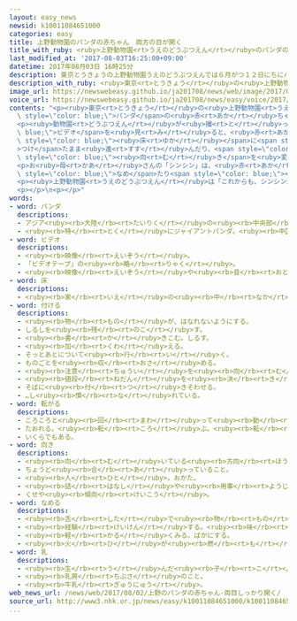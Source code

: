 ```yaml
---
layout: easy_news
newsid: k10011084651000
categories: easy
title: 上野動物園のパンダの赤ちゃん　両方の目が開く
title_with_ruby: <ruby>上野動物園<rt>うえのどうぶつえん</rt></ruby>のパンダの<ruby>赤<rt>あか</rt></ruby>ちゃん　<ruby>両方<rt>りょうほう</rt></ruby>の<ruby>目<rt>め</rt></ruby>が<ruby>開<rt>ひら</rt></ruby>く
last_modified_at: '2017-08-03T16:25:00+09:00'
datetime: 2017年08月03日 16時25分
description: 東京とうきょうの上野動物園うえのどうぶつえんでは６月がつ１２日にちにパンダの赤あかちゃんが生うまれました。
description_with_ruby: <ruby>東京<rt>とうきょう</rt></ruby>の<ruby>上野動物園<rt>うえのどうぶつえん</rt></ruby>では６<ruby>月<rt>がつ</rt></ruby>１２<ruby>日<rt>にち</rt></ruby>にパンダの<ruby>赤<rt>あか</rt></ruby>ちゃんが<ruby>生<rt>う</rt></ruby>まれました。
image_url: https://newswebeasy.github.io/ja201708/news/web/image/2017/08/03/k10011084651000.jpg
voice_url: https://newswebeasy.github.io/ja201708/news/easy/voice/2017/08/03/k10011084651000.mp3
contents: "<p><ruby>東京<rt>とうきょう</rt></ruby>の<ruby>上野動物園<rt>うえのどうぶつえん</rt></ruby>では６<ruby>月<rt>がつ</rt></ruby>１２<ruby>日<rt>にち</rt></ruby>に<span\
  \ style=\"color: blue;\">パンダ</span>の<ruby>赤<rt>あか</rt></ruby>ちゃんが<ruby>生<rt>う</rt></ruby>まれました。８<ruby>月<rt>がつ</rt></ruby><ruby>１日<rt>ついたち</rt></ruby>、<ruby>動物園<rt>どうぶつえん</rt></ruby>は<ruby>赤<rt>あか</rt></ruby>ちゃんの<ruby>体<rt>からだ</rt></ruby>を<ruby>調<rt>しら</rt></ruby>べました。<ruby>体<rt>からだ</rt></ruby>の<ruby>重<rt>おも</rt></ruby>さは２３４１．２ｇで、<ruby>１０日<rt>とおか</rt></ruby><ruby>前<rt>まえ</rt></ruby>より６８４．７ｇ<ruby>増<rt>ふ</rt></ruby>えました。<ruby>体<rt>からだ</rt></ruby>の<ruby>長<rt>なが</rt></ruby>さは４０．６ｃｍで、６．５ｃｍ<ruby>大<rt>おお</rt></ruby>きくなりました。</p>\n\
  <p><ruby>動物園<rt>どうぶつえん</rt></ruby>が<ruby>撮<rt>と</rt></ruby>った<span style=\"color:\
  \ blue;\">ビデオ</span>を<ruby>見<rt>み</rt></ruby>ると、<ruby>赤<rt>あか</rt></ruby>ちゃんは<ruby>両方<rt>りょうほう</rt></ruby>の<ruby>目<rt>め</rt></ruby>がしっかり<ruby>開<rt>ひら</rt></ruby>いています。そして、おなかを<span\
  \ style=\"color: blue;\"><ruby>床<rt>ゆか</rt></ruby></span>に<span style=\"color: blue;\"\
  >つけ</span>たまま<ruby>進<rt>すす</rt></ruby>んだり、<span style=\"color: blue;\"><ruby>転<rt>ころ</rt></ruby>がっ</span>て<ruby>体<rt>からだ</rt></ruby>の<span\
  \ style=\"color: blue;\"><ruby>向<rt>む</rt></ruby>き</span>を<ruby>変<rt>か</rt></ruby>えたりしています。</p>\n\
  <p>お<ruby>母<rt>かあ</rt></ruby>さんの「シンシン」は、<ruby>赤<rt>あか</rt></ruby>ちゃんの<ruby>体<rt>からだ</rt></ruby>を<span\
  \ style=\"color: blue;\">なめ</span>たり<span style=\"color: blue;\"><ruby>乳<rt>ちち</rt></ruby></span>をあげたりして、<ruby>世話<rt>せわ</rt></ruby>をしています。</p>\n\
  <p><ruby>上野動物園<rt>うえのどうぶつえん</rt></ruby>は「これからも、シンシンが<ruby>食<rt>た</rt></ruby>べ<ruby>物<rt>もの</rt></ruby>をしっかり<ruby>食<rt>た</rt></ruby>べるように<ruby>気<rt>き</rt></ruby>をつけながら、<ruby>赤<rt>あか</rt></ruby>ちゃんを<ruby>大事<rt>だいじ</rt></ruby>に<ruby>育<rt>そだ</rt></ruby>てていきます」と<ruby>話<rt>はな</rt></ruby>しています。</p>\n\
  <p></p>\n<p></p>"
words:
- word: パンダ
  descriptions:
  - アジア<ruby><rb>大陸</rb><rt>たいりく</rt></ruby>の<ruby><rb>中央部</rb><rt>ちゅうおうぶ</rt></ruby>にすむけもの。ジャイアントパンダとレッサーパンダがいる。
  - <ruby><rb>特</rb><rt>とく</rt></ruby>にジャイアントパンダ。<ruby><rb>中国西部</rb><rt>ちゅうごくせいぶ</rt></ruby>の<ruby><rb>山地</rb><rt>さんち</rt></ruby>にすむ。<ruby><rb>体</rb><rt>からだ</rt></ruby>は<ruby><rb>白</rb><rt>しろ</rt></ruby>と<ruby><rb>黒</rb><rt>くろ</rt></ruby>に<ruby><rb>色分</rb><rt>いろわ</rt></ruby>けされて、<ruby><rb>顔</rb><rt>かお</rt></ruby>つきや<ruby><rb>動作</rb><rt>どうさ</rt></ruby>がかわいい。
- word: ビデオ
  descriptions:
  - <ruby><rb>映像</rb><rt>えいぞう</rt></ruby>。
  - 「ビデオテープ」の<ruby><rb>略</rb><rt>りゃく</rt></ruby>。
  - <ruby><rb>映像</rb><rt>えいぞう</rt></ruby>や<ruby><rb>音</rb><rt>おと</rt></ruby>を、<ruby><rb>磁気</rb><rt>じき</rt></ruby>テープに<ruby><rb>記録</rb><rt>きろく</rt></ruby>したり<ruby><rb>再生</rb><rt>さいせい</rt></ruby>したりする<ruby><rb>装置</rb><rt>そうち</rt></ruby>。
- word: 床
  descriptions:
  - <ruby><rb>家</rb><rt>いえ</rt></ruby>の<ruby><rb>中</rb><rt>なか</rt></ruby>で、<ruby><rb>地面</rb><rt>じめん</rt></ruby>より<ruby><rb>高</rb><rt>たか</rt></ruby>く、<ruby><rb>板</rb><rt>いた</rt></ruby>を<ruby><rb>平</rb><rt>たい</rt></ruby>らに<ruby><rb>張</rb><rt>は</rt></ruby>ったところ。
- word: 付ける
  descriptions:
  - <ruby><rb>物</rb><rt>もの</rt></ruby>が、はなれないようにする。
  - しるしを<ruby><rb>残</rb><rt>のこ</rt></ruby>す。
  - <ruby><rb>書</rb><rt>か</rt></ruby>きこむ。しるす。
  - <ruby><rb>加</rb><rt>くわ</rt></ruby>える。
  - そっとあとについて<ruby><rb>行</rb><rt>い</rt></ruby>く。
  - ものごとを<ruby><rb>収</rb><rt>おさ</rt></ruby>める。
  - <ruby><rb>注意</rb><rt>ちゅうい</rt></ruby>を<ruby><rb>向</rb><rt>む</rt></ruby>ける。
  - <ruby><rb>値段</rb><rt>ねだん</rt></ruby>を<ruby><rb>決</rb><rt>き</rt></ruby>める。
  - そばに<ruby><rb>付</rb><rt>つ</rt></ruby>きそわせる。
  - …し<ruby><rb>慣</rb><rt>な</rt></ruby>れている。
- word: 転がる
  descriptions:
  - ころころと<ruby><rb>回</rb><rt>まわ</rt></ruby>って<ruby><rb>動</rb><rt>うご</rt></ruby>く。<ruby><rb>転</rb><rt>ころ</rt></ruby>げる。
  - たおれる。<ruby><rb>転</rb><rt>ころ</rt></ruby>ぶ。<ruby><rb>転</rb><rt>ころ</rt></ruby>げる。
  - いくらでもある。
- word: 向き
  descriptions:
  - <ruby><rb>向</rb><rt>む</rt></ruby>いている<ruby><rb>方向</rb><rt>ほうこう</rt></ruby>。
  - ちょうど<ruby><rb>合</rb><rt>あ</rt></ruby>っていること。
  - <ruby><rb>人</rb><rt>ひと</rt></ruby>。おかた。
  - <ruby><rb>話</rb><rt>はなし</rt></ruby>や<ruby><rb>用事</rb><rt>ようじ</rt></ruby>などの<ruby><rb>内容</rb><rt>ないよう</rt></ruby>。
  - くせや<ruby><rb>傾向</rb><rt>けいこう</rt></ruby>。
- word: なめる
  descriptions:
  - <ruby><rb>舌</rb><rt>した</rt></ruby>で<ruby><rb>物</rb><rt>もの</rt></ruby>にさわる。<ruby><rb>味</rb><rt>あじ</rt></ruby>をみる。
  - <ruby><rb>経験</rb><rt>けいけん</rt></ruby>する。<ruby><rb>味</rb><rt>あじ</rt></ruby>わう。
  - <ruby><rb>軽</rb><rt>かる</rt></ruby>くみる。ばかにする。
  - <ruby><rb>火</rb><rt>ひ</rt></ruby>が<ruby><rb>燃</rb><rt>も</rt></ruby>える。
- word: 乳
  descriptions:
  - <ruby><rb>生</rb><rt>う</rt></ruby>んだ<ruby><rb>子</rb><rt>こ</rt></ruby>に<ruby><rb>飲</rb><rt>の</rt></ruby>ませるために、<ruby><rb>母親</rb><rt>ははおや</rt></ruby>の<ruby><rb>乳房</rb><rt>ちぶさ</rt></ruby>から<ruby><rb>出</rb><rt>で</rt></ruby>る、<ruby><rb>白</rb><rt>しろ</rt></ruby>い<ruby><rb>色</rb><rt>いろ</rt></ruby>のしる。
  - <ruby><rb>乳房</rb><rt>ちぶさ</rt></ruby>のこと。
  - <ruby><rb>牛乳</rb><rt>ぎゅうにゅう</rt></ruby>。
web_news_url: /news/web/2017/08/02/上野のパンダの赤ちゃん-両目しっかり開く/
source_url: http://www3.nhk.or.jp/news/easy/k10011084651000/k10011084651000.html
...
```

